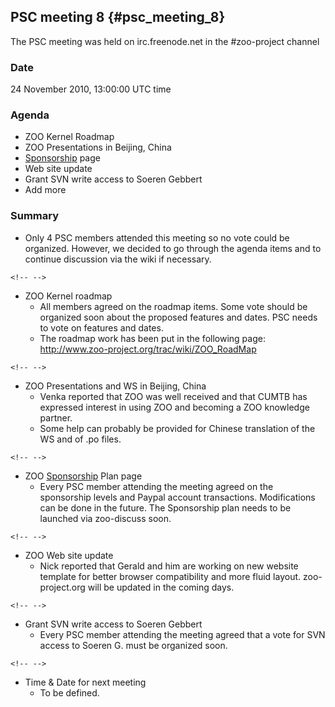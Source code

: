 ## PSC meeting 8 {#psc_meeting_8}

The PSC meeting was held on irc.freenode.net in the \#zoo-project
channel

### Date

24 November 2010, 13:00:00 UTC time

### Agenda

-   ZOO Kernel Roadmap
-   ZOO Presentations in Beijing, China
-   [Sponsorship](Sponsorship "wikilink") page
-   Web site update
-   Grant SVN write access to Soeren Gebbert
-   Add more

### Summary

-   Only 4 PSC members attended this meeting so no vote could be
    organized. However, we decided to go through the agenda items and to
    continue discussion via the wiki if necessary.

```{=html}
<!-- -->
```
-   ZOO Kernel roadmap
    -   All members agreed on the roadmap items. Some vote should be
        organized soon about the proposed features and dates. PSC needs
        to vote on features and dates.
    -   The roadmap work has been put in the following page:
        <http://www.zoo-project.org/trac/wiki/ZOO_RoadMap>

```{=html}
<!-- -->
```
-   ZOO Presentations and WS in Beijing, China
    -   Venka reported that ZOO was well received and that CUMTB has
        expressed interest in using ZOO and becoming a ZOO knowledge
        partner.
    -   Some help can probably be provided for Chinese translation of
        the WS and of .po files.

```{=html}
<!-- -->
```
-   ZOO [Sponsorship](Sponsorship "wikilink") Plan page
    -   Every PSC member attending the meeting agreed on the sponsorship
        levels and Paypal account transactions. Modifications can be
        done in the future. The Sponsorship plan needs to be launched
        via zoo-discuss soon.

```{=html}
<!-- -->
```
-   ZOO Web site update
    -   Nick reported that Gerald and him are working on new website
        template for better browser compatibility and more fluid layout.
        zoo-project.org will be updated in the coming days.

```{=html}
<!-- -->
```
-   Grant SVN write access to Soeren Gebbert
    -   Every PSC member attending the meeting agreed that a vote for
        SVN access to Soeren G. must be organized soon.

```{=html}
<!-- -->
```
-   Time & Date for next meeting
    -   To be defined.
